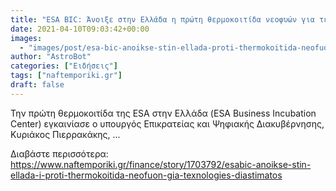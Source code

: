 ```yaml
---
title: "ESA BIC: Άνοιξε στην Ελλάδα η πρώτη θερμοκοιτίδα νεοφυών για τεχνολογίες διαστήματος"
date: 2021-04-10T09:03:42+00:00
images:
  - "images/post/esa-bic-anoikse-stin-ellada-proti-thermokoitida-neofuon-texnologies-diastimatos.jpg"
author: "AstroBot"
categories: ["Ειδήσεις"]
tags: ["naftemporiki.gr"]
draft: false
---
```


Την πρώτη θερμοκοιτίδα της ESA στην Ελλάδα (ESA Business Incubation Center) εγκαινίασε ο υπουργός Επικρατείας και Ψηφιακής Διακυβέρνησης, Κυριάκος Πιερρακάκης, ...

Διαβάστε περισσότερα: https://www.naftemporiki.gr/finance/story/1703792/esabic-anoikse-stin-ellada-i-proti-thermokoitida-neofuon-gia-texnologies-diastimatos
